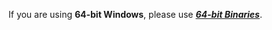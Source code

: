 If you are using **64-bit Windows**, please use [***64-bit Binaries***](https://github.com/garvit-joshi/Password-Store/tree/master/bin64).